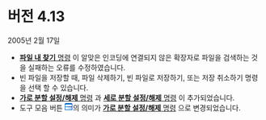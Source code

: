 # 버전 4.13

2005년 2월 17일

- [**파일 내 찾기** 명령](../cmd/search/grep) 이 알맞은 인코딩에 연결되지 않은 확장자로 파일을 검색하는 것을 실패하는 오류를 수정하였습니다.
- 빈 파일을 저장할 때, 파일 삭제하기, 빈 파일로 저장하기, 또는 저장 취소하기 명령을 선택 할 수 있습니다.
- [**가로 분할 설정/해제** 명령](../cmd/window/window_split_horz_toggle) 과 [**세로 분할 설정/해제** 명령](../cmd/window/window_split_vert_toggle) 이 추가되었습니다.
- 도구 모음 버튼 ![](../images/windowsplithorzfix.png)의 의미가 [**가로 분할 설정/해제** 명령](../cmd/window/window_split_horz_toggle) 으로 변경되었습니다.
